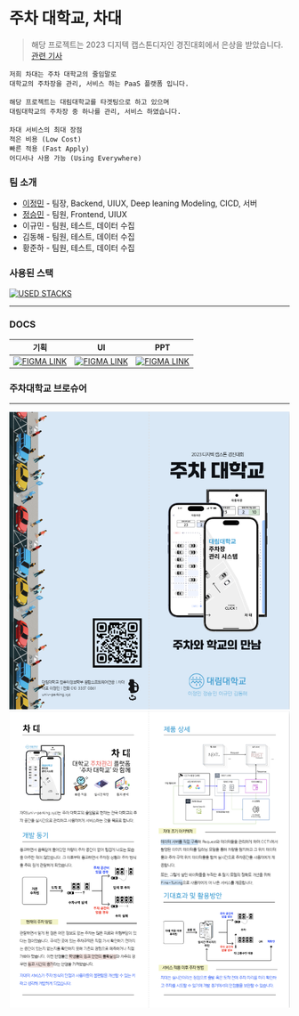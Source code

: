 # 주차 대학교, 차대

> 해당 프로젝트는
> 2023 디지텍 캡스톤디자인 경진대회에서 은상을 받았습니다.
> [관련 기사](https://m.dhnews.co.kr/news/view/1065589841520681)

```
저희 차대는 주차 대학교의 줄임말로
대학교의 주차장을 관리, 서비스 하는 PaaS 플랫폼 입니다.

해당 프로젝트는 대림대학교를 타겟팅으로 하고 있으며
대림대학교의 주차장 중 하나를 관리, 서비스 하였습니다.

차대 서비스의 최대 장점
적은 비용 (Low Cost)
빠른 적용 (Fast Apply)
어디서나 사용 가능 (Using Everywhere)
```

### 팀 소개
- [이정민](https://github.com/jeongmingz) - 팀장, Backend, UIUX, Deep leaning Modeling, CICD, 서버
- [정승민](https://github.com/HarenKei) - 팀원, Frontend, UIUX
- 이규민 - 팀원, 테스트, 데이터 수집
- 김동해 - 팀원, 테스트, 데이터 수집
- 황준하 - 팀원, 테스트, 데이터 수집

### 사용된 스택
[![USED STACKS](https://skillicons.dev/icons?i=django,ts,nextjs,nginx)](https://skillicons.dev)

---
### DOCS
| 기획 | UI | PPT |
|------------|---------|-----------|
| [![FIGMA LINK](https://skillicons.dev/icons?i=figma)](https://www.figma.com/design/PZYxxZZ7aH49Ja7fzCqnqK/%EC%B0%A8-%EB%8C%80?node-id=553-731&t=b2GSnltjTYyWhESL-1) | [![FIGMA LINK](https://skillicons.dev/icons?i=figma)](https://www.figma.com/design/PZYxxZZ7aH49Ja7fzCqnqK/%EC%B0%A8-%EB%8C%80?node-id=13-2&t=b2GSnltjTYyWhESL-1) | [![FIGMA LINK](https://skillicons.dev/icons?i=figma)](https://www.figma.com/design/PZYxxZZ7aH49Ja7fzCqnqK/%EC%B0%A8-%EB%8C%80?node-id=553-634&t=b2GSnltjTYyWhESL-1) |

### 주차대학교 브로슈어
---
![겉지](https://github.com/univ-parking/UnivParking/blob/main/readme/%E1%84%8C%E1%85%AE%E1%84%8E%E1%85%A1%E1%84%83%E1%85%A2%E1%84%92%E1%85%A1%E1%86%A8%E1%84%80%E1%85%AD%20%E1%84%80%E1%85%A5%E1%87%80%E1%84%8C%E1%85%B5.png)
![속지](https://github.com/univ-parking/UnivParking/blob/main/readme/%E1%84%8C%E1%85%AE%E1%84%8E%E1%85%A1%E1%84%83%E1%85%A2%E1%84%92%E1%85%A1%E1%86%A8%E1%84%80%E1%85%AD%20%E1%84%89%E1%85%A9%E1%86%A8%E1%84%8C%E1%85%B5.png)
